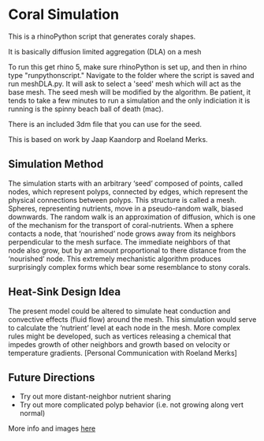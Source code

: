 # Coral Simulation

This is a rhinoPython script that generates coraly shapes.

It is basically diffusion limited aggregation (DLA) on a mesh

To run this get rhino 5, make sure rhinoPython is set up, and then in rhino type "runpythonscript." Navigate to the folder where the script is saved and run meshDLA.py. It will ask to select a 'seed' mesh which will act as the base mesh. The seed mesh will be modified by the algorithm. Be patient, it tends to take a few minutes to run a simulation and the only indiciation it is running is the spinny beach ball of death (mac).  

There is an included 3dm file that you can use for the seed.

This is based on work by Jaap Kaandorp and Roeland Merks.


## Simulation Method
The simulation starts with an arbitrary ‘seed’ composed of points, called nodes, which represent polyps, connected by edges, which represent the physical connections between polyps. This structure is called a mesh. Spheres, representing nutrients, move in a pseudo-random walk, biased downwards. The random walk is an approximation of diffusion, which is one of the mechanism for the transport of coral-nutrients. When a sphere contacts a node, that ‘nourished’ node grows away from its neighbors perpendicular to the mesh surface. The immediate neighbors of that node also grow, but by an amount proportional to there distance from the ‘nourished’ node. This extremely mechanistic algorithm produces surprisingly complex forms which bear some resemblance to stony corals.  

## Heat-Sink Design Idea
The present model could be altered to simulate heat conduction and convective effects (fluid flow) around the mesh. This simulation would serve to calculate the ‘nutrient’ level at each node in the mesh. More complex rules might be developed, such as vertices releasing a chemical that impedes growth of other neighbors and growth based on velocity or temperature gradients. [Personal Communication with Roeland Merks]

## Future Directions
- Try out more distant-neighbor nutrient sharing
- Try out more complicated polyp behavior (i.e. not growing along vert normal)


More info and images [here](www.joshlopezbinder.com/works/coral-simulation)
